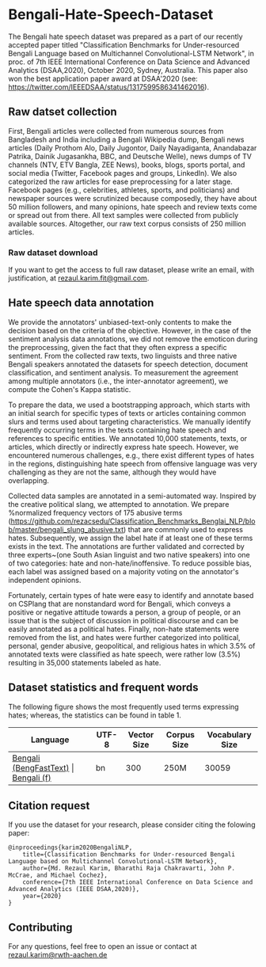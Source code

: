 # Bengali-Hate-Speech-Dataset
The Bengali hate speech dataset was prepared as a part of our recently accepted paper titled "Classification Benchmarks for Under-resourced Bengali Language based on Multichannel Convolutional-LSTM Network", in proc. of 7th IEEE International Conference on Data Science and Advanced Analytics (DSAA,2020), October 2020, Sydney, Australia. This paper also won the best application paper award at DSAA'2020 (see: https://twitter.com/IEEEDSAA/status/1317599586341462016). 

## Raw datset collection
First, Bengali articles were collected from numerous sources from Bangladesh and India including a Bengali Wikipedia dump, Bengali news articles (Daily Prothom Alo, Daily Jugontor, Daily Nayadiganta, Anandabazar Patrika, Dainik Jugasankha, BBC, and Deutsche Welle), news dumps of TV channels (NTV, ETV Bangla, ZEE News), books, blogs, sports portal, and social media (Twitter, Facebook pages and groups, LinkedIn). We also categorized the raw articles for ease preprocessing for a later stage. Facebook pages (e.g., celebrities, athletes, sports, and politicians) and newspaper sources were scrutinized because composedly, they have about 50 million followers, and many opinions, hate speech and review texts come or spread out from there. All text samples were collected from publicly available sources. Altogether, our raw text corpus consists of 250 million articles.

### Raw dataset download
If you want to get the access to full raw dataset, please write an email, with justification, at rezaul.karim.fit@gmail.com. 

## Hate speech data annotation
We provide the annotators' unbiased-text-only contents to make the decision based on the criteria of the objective. However, in the case of the sentiment analysis data annotations, we did not remove the emoticon during the preprocessing, given the fact that they often express a specific sentiment. From the collected raw texts, two linguists and three native Bengali speakers annotated the datasets for speech detection, document classification, and sentiment analysis. To measurement the agreement among multiple annotators (i.e., the inter-annotator agreement), we compute the Cohen's Kappa statistic. 

To prepare the data, we used a bootstrapping approach, which starts with an initial search for specific types of texts or articles containing common slurs and terms used about targeting characteristics. We manually identify frequently occurring terms in the texts containing hate speech and references to specific entities. We annotated 10,000 statements, texts, or articles, which directly or indirectly express hate speech. However, we encountered numerous challenges, e.g., there exist different types of hates in the regions, distinguishing hate speech from offensive language was very challenging as they are not the same, although they would have overlapping. 

Collected data samples are annotated in a semi-automated way. Inspired by the creative political slang, we attempted to annotation. We prepare %normalized frequency vectors of 
175 abusive terms (https://github.com/rezacsedu/Classification_Benchmarks_Benglai_NLP/blob/master/bengali_slung_abusive.txt) that are commonly used to express hates. Subsequently, we assign the label hate if at least one of these terms exists in the text. The annotations are further validated and corrected by three experts~(one South Asian linguist and two native speakers) into one of two categories: hate and non-hate/inoffensive. To reduce possible bias, each label was assigned based on a majority voting on the annotator's independent opinions. 

Fortunately, certain types of hate were easy to identify and annotate based on CSPlang that are nonstandard word for Bengali, which conveys a positive or negative attitude towards a person, a group of people, or an issue that is the subject of discussion in political discourse and can be easily annotated as a political hates. Finally, non-hate statements were removed from the list, and hates were further categorized into political, personal, gender abusive, geopolitical, and religious hates in which 3.5% of annotated texts were classified as hate speech, were rather low (3.5%) resulting in 35,000 statements labeled as hate. 

## Dataset statistics and frequent words
The following figure shows the most frequently used terms expressing hates; whereas, the statistics can be found in table 1.

| Language  |  UTF-8 | Vector Size | Corpus Size  | Vocabulary Size | 
| ---       |---        |---           |---           |---           |
|[Bengali (BengFastText)](https://drive.google.com/open?id=1Q_45PQpRWQvZL2p8sIngmgg6Tr5YbKmH) \| [Bengali (f)](https://drive.google.com/open?id=1Q_45PQpRWQvZL2p8sIngmgg6Tr5YbKmH)|bn|300|250M |30059| negative sampling |

## Citation request
If you use the dataset for your research, please consider citing the folowing paper:

    @inproceedings{karim2020BengaliNLP,
        title={Classification Benchmarks for Under-resourced Bengali Language based on Multichannel Convolutional-LSTM Network},
        author={Md. Rezaul Karim, Bharathi Raja Chakravarti, John P. McCrae, and Michael Cochez},
        conference={7th IEEE International Conference on Data Science and Advanced Analytics (IEEE DSAA,2020)},
        year={2020}
    }

## Contributing
For any questions, feel free to open an issue or contact at rezaul.karim@rwth-aachen.de
